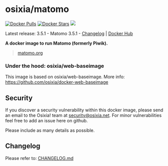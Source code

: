 # osixia/matomo

[![Docker Pulls](https://img.shields.io/docker/pulls/osixia/matomo.svg)][hub]
[![Docker Stars](https://img.shields.io/docker/stars/osixia/matomo.svg)][hub]
[![](https://images.microbadger.com/badges/image/osixia/matomo.svg)](http://microbadger.com/images/osixia/matomo "Get your own image badge on microbadger.com")

[hub]: https://hub.docker.com/r/osixia/matomo/

Latest release: 3.5.1 - Matomo 3.5.1 - [Changelog](CHANGELOG.md) | [Docker Hub](https://hub.docker.com/r/osixia/matomo/) 

**A docker image to run Matomo (formerly Piwik).**
> [matomo.org](https://matomo.org)

### Under the hood: osixia/web-baseimage

This image is based on osixia/web-baseimage.
More info: https://github.com/osixia/docker-web-baseimage

## Security
If you discover a security vulnerability within this docker image, please send an email to the Osixia! team at security@osixia.net. For minor vulnerabilities feel free to add an issue here on github.

Please include as many details as possible.

## Changelog

Please refer to: [CHANGELOG.md](CHANGELOG.md)
